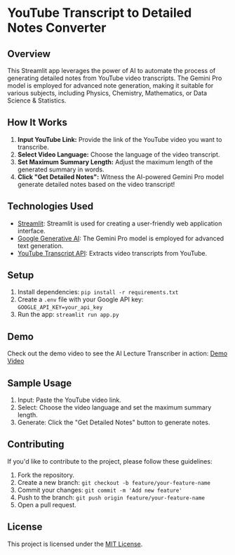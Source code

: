 # YouTube Transcript to Detailed Notes Converter

## Overview
This Streamlit app leverages the power of AI to automate the process of generating detailed notes from YouTube video transcripts. The Gemini Pro model is employed for advanced note generation, making it suitable for various subjects, including Physics, Chemistry, Mathematics, or Data Science & Statistics.

## How It Works
1. **Input YouTube Link:** Provide the link of the YouTube video you want to transcribe.
2. **Select Video Language:** Choose the language of the video transcript.
3. **Set Maximum Summary Length:** Adjust the maximum length of the generated summary in words.
4. **Click "Get Detailed Notes":** Witness the AI-powered Gemini Pro model generate detailed notes based on the video transcript!

## Technologies Used
- [Streamlit](https://www.streamlit.io/): Streamlit is used for creating a user-friendly web application interface.
- [Google Generative AI](https://cloud.google.com/ai): The Gemini Pro model is employed for advanced text generation.
- [YouTube Transcript API](https://github.com/jdepoix/youtube-transcription-api): Extracts video transcripts from YouTube.

## Setup
1. Install dependencies: `pip install -r requirements.txt`
2. Create a `.env` file with your Google API key: `GOOGLE_API_KEY=your_api_key`
3. Run the app: `streamlit run app.py`

## Demo
Check out the demo video to see the AI Lecture Transcriber in action: [Demo Video](link_to_demo_video)

## Sample Usage
1. Input: Paste the YouTube video link.
2. Select: Choose the video language and set the maximum summary length.
3. Generate: Click the "Get Detailed Notes" button to generate notes.

## Contributing
If you'd like to contribute to the project, please follow these guidelines:
1. Fork the repository.
2. Create a new branch: `git checkout -b feature/your-feature-name`
3. Commit your changes: `git commit -m 'Add new feature'`
4. Push to the branch: `git push origin feature/your-feature-name`
5. Open a pull request.

## License
This project is licensed under the [MIT License](LICENSE).
